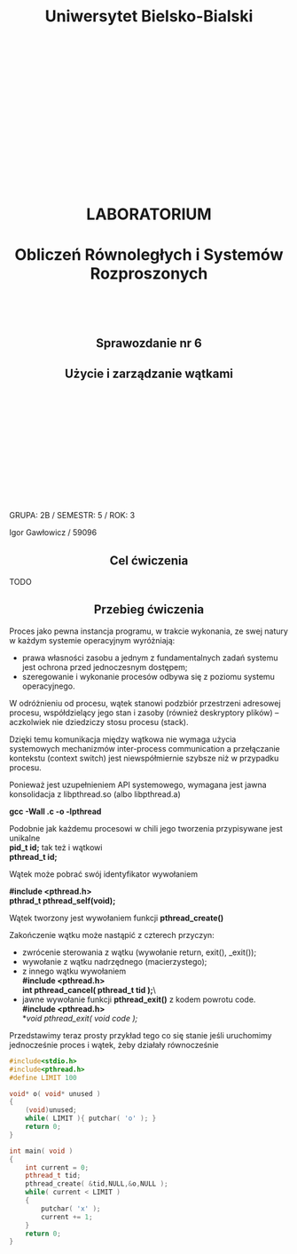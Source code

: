 <style>
h1, h4, h2 {
    border-bottom: 0;
    display:flex;
    flex-direction: column;
    align-items: center;
    text-align: center;
      }
      
centerer{
    display: grid;
    grid-template-columns: 6fr 1fr 4fr;
    grid-template-rows: 1fr;

}
rectangle{
    border: 1px solid black;
    margin: 0px 50px 0px 50px;
    width: 200px;
    height: 4em;
    display: flex;
    flex-direction: column;
    align-items: center;
    justify-items: center;
}
Ltext{
    margin: auto auto auto 0;
    font-weight: bold;
    margin-left: 4em
}
Rtext{
    margin: auto;
}

row {
    display: flex;
    flex-direction: row;
    align-items: center;
    justify-content: center; 
}
 </style>
<h1>Uniwersytet Bielsko-Bialski </h1>

&nbsp;

&nbsp;

&nbsp;

&nbsp;

&nbsp;

&nbsp;

&nbsp;

&nbsp;

&nbsp;

<h1 style="text-align: center;"><b>LABORATORIUM</b></h1>
<h1 style="text-align:center"><b>Obliczeń Równoległych i Systemów Rozproszonych </b></h1>

&nbsp;

&nbsp;

<h2 style="text-align:center; border: none;"><b>Sprawozdanie nr 6</b></h3>
<h2 style="text-align:center; border: none;">Użycie i zarządzanie wątkami</h2>

&nbsp;

&nbsp;

&nbsp;

&nbsp;

&nbsp;

&nbsp;

&nbsp;

GRUPA: 2B / SEMESTR: 5 / ROK: 3

Igor Gawłowicz / 59096

<div style="page-break-after: always;"></div>

## Cel ćwiczenia

TODO

## Przebieg ćwiczenia

Proces jako pewna instancja programu, w trakcie wykonania, ze swej natury w każdym
systemie operacyjnym wyróżniają:
- prawa własności zasobu a jednym z fundamentalnych zadań systemu jest ochrona przed jednoczesnym dostępem;
- szeregowanie i wykonanie procesów odbywa się z poziomu systemu operacyjnego.

W odróżnieniu od procesu, wątek stanowi podzbiór przestrzeni adresowej procesu,
współdzielący jego stan i zasoby (również deskryptory plików) – aczkolwiek nie dziedziczy
stosu procesu (stack).

Dzięki temu komunikacja między wątkowa nie wymaga użycia systemowych mechanizmów
inter-process communication a przełączanie kontekstu (context switch) jest niewspółmiernie
szybsze niż w przypadku procesu.

Ponieważ jest uzupełnieniem API systemowego, wymagana jest jawna konsolidacja z
libpthread.so (albo libpthread.a)

**gcc -Wall <source>.c -o <exec> -lpthread**

Podobnie jak każdemu procesowi w chili jego tworzenia przypisywane jest unikalne \
**pid_t id;**
tak też i wątkowi \
**pthread_t id;**

Wątek może pobrać swój identyfikator wywołaniem

**#include <pthread.h>**\
**pthrad_t pthread_self(void);**

Wątek tworzony jest wywołaniem funkcji **pthread_create()**

Zakończenie wątku może nastąpić z czterech przyczyn:
- zwrócenie sterowania z wątku (wywołanie return, exit(), _exit());
- wywołanie z wątku nadrzędnego (macierzystego);
- z innego wątku wywołaniem\
**#include <pthread.h>**\
**int pthread_cancel( pthread_t tid );**\
- jawne wywołanie funkcji **pthread_exit()** z kodem powrotu code.
**#include <pthread.h>**\
**void pthread_exit( void *code );**

Przedstawimy teraz prosty przykład tego co się stanie jeśli uruchomimy jednocześnie proces i wątek, żeby działały równocześnie

```cpp
#include<stdio.h>
#include<pthread.h>
#define LIMIT 100

void* o( void* unused )
{
    (void)unused;
    while( LIMIT ){ putchar( 'o' ); }
    return 0;
}

int main( void )
{
    int current = 0;
    pthread_t tid;
    pthread_create( &tid,NULL,&o,NULL );
    while( current < LIMIT )
    { 
        putchar( 'x' ); 
        current += 1;    
    }
    return 0;
}
```